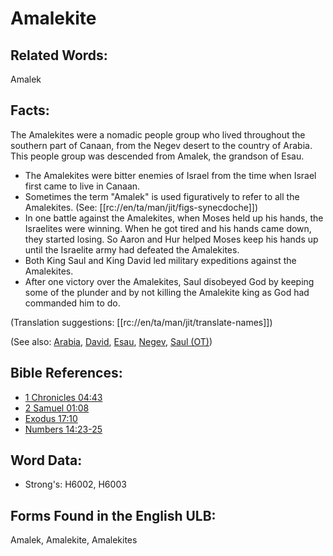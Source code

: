 # Amalekite

## Related Words:

Amalek

## Facts:

The Amalekites were a nomadic people group who lived throughout the southern part of Canaan, from the Negev desert to the country of Arabia. This people group was descended from Amalek, the grandson of Esau.

* The Amalekites were bitter enemies of Israel from the time when Israel first came to live in Canaan.
* Sometimes the term "Amalek" is used figuratively to refer to all the Amalekites. (See: [[rc://en/ta/man/jit/figs-synecdoche]])
* In one battle against the Amalekites, when Moses held up his hands, the Israelites were winning. When he got tired and his hands came down, they started losing. So Aaron and Hur helped Moses keep his hands up until the Israelite army had defeated the Amalekites.
* Both King Saul and King David led military expeditions against the Amalekites.
* After one victory over the Amalekites, Saul disobeyed God by keeping some of the plunder and by not killing the Amalekite king as God had commanded him to do.

(Translation suggestions: [[rc://en/ta/man/jit/translate-names]])

(See also: [Arabia](../names/arabia.md), [David](../names/david.md), [Esau](../names/esau.md), [Negev](../names/negev.md), [Saul (OT)](../names/saul.md))

## Bible References:

* [1 Chronicles 04:43](rc://en/tn/help/1ch/04/43)
* [2 Samuel 01:08](rc://en/tn/help/2sa/01/08)
* [Exodus 17:10](rc://en/tn/help/exo/17/10)
* [Numbers 14:23-25](rc://en/tn/help/num/14/23)

## Word Data:

* Strong's: H6002, H6003

## Forms Found in the English ULB:

Amalek, Amalekite, Amalekites

